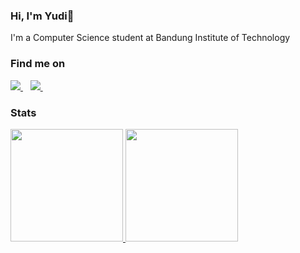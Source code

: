 ### Hi, I'm Yudi👋

I'm a Computer Science student at Bandung Institute of Technology

### Find me on
<a href="https://www.linkedin.com/in/yudi-alfayat-6371781b8/" target="_blank">
    <img src="https://img.shields.io/badge/linkedin-%230077B5.svg?&style=for-the-badge&logo=linkedin&logoColor=white" />
</a>&nbsp;&nbsp;
<a href="https://instagram.com/yudi.alfayat" target="_blank">
    <img src="https://img.shields.io/badge/instagram-%23E4405F.svg?&style=for-the-badge&logo=instagram&logoColor=white" />        
</a>&nbsp;&nbsp;

### Stats
<p align="left">
<a href="https://github.com/yudialfayat">
  <img height="180em" src="https://github-readme-stats-eight-theta.vercel.app/api?username=yudialfayat&show_icons=true&theme=radical&include_all_commits=true&count_private=true"/>
  <img height="180em" src="https://github-readme-stats.vercel.app/api/top-langs?username=yudialfayat&show_icons=true&locale=en&layout=compact&langs_count=8&theme=radical"/>
</a>
</p>
